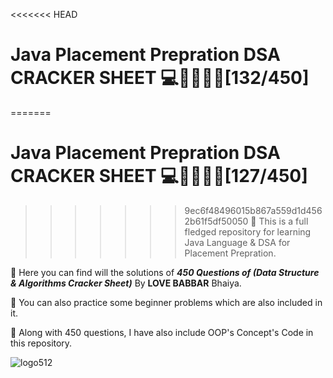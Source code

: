 <<<<<<< HEAD
# Java Placement Prepration DSA CRACKER SHEET 💻🦸‍♂️🐱‍👤[132/450]
=======
# Java Placement Prepration DSA CRACKER SHEET 💻🦸‍♂️🐱‍👤[127/450]
>>>>>>> 9ec6f48496015b867a559d1d4562b61f5df50050
🐼 This is a full fledged repository for learning Java Language & DSA for Placement Prepration.

💪 Here you can find will the solutions of **_450 Questions of (Data Structure & Algorithms Cracker Sheet)_** By **LOVE BABBAR** Bhaiya.

👊 You can also practice some beginner problems which are also included in it.

🎁 Along with 450 questions, I have also include OOP's Concept's Code in this repository.

![logo512](https://user-images.githubusercontent.com/65482419/118401608-f1490e80-b683-11eb-9e58-af14ae9a5cab.png)
